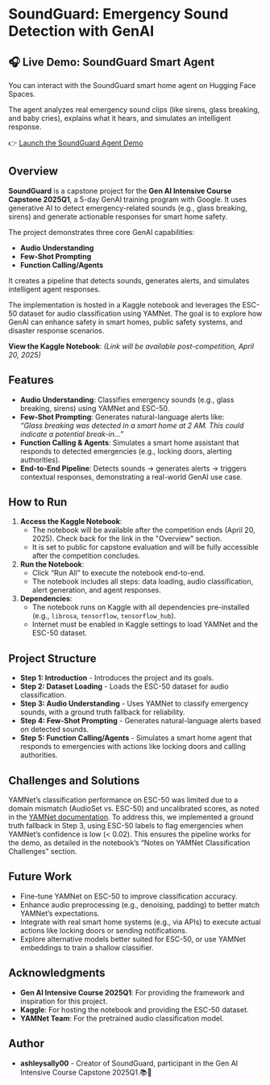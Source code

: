 # SoundGuard: Emergency Sound Detection with GenAI

## 🎧 Live Demo: SoundGuard Smart Agent

You can interact with the SoundGuard smart home agent on Hugging Face Spaces.  

The agent analyzes real emergency sound clips (like sirens, glass breaking, and baby cries), explains what it hears, and simulates an intelligent response.

👉 [Launch the SoundGuard Agent Demo](https://huggingface.co/spaces/ashleysally00/soundguard-genai-agent)

## Overview
**SoundGuard** is a capstone project for the **Gen AI Intensive Course Capstone 2025Q1**, a 5-day GenAI training program with Google. It uses generative AI to detect emergency-related sounds (e.g., glass breaking, sirens) and generate actionable responses for smart home safety.

The project demonstrates three core GenAI capabilities:
- **Audio Understanding**
- **Few-Shot Prompting**
- **Function Calling/Agents**

It creates a pipeline that detects sounds, generates alerts, and simulates intelligent agent responses.

The implementation is hosted in a Kaggle notebook and leverages the ESC-50 dataset for audio classification using YAMNet. The goal is to explore how GenAI can enhance safety in smart homes, public safety systems, and disaster response scenarios.

**View the Kaggle Notebook**: _(Link will be available post-competition, April 20, 2025)_

## Features
- **Audio Understanding**: Classifies emergency sounds (e.g., glass breaking, sirens) using YAMNet and ESC-50.
- **Few-Shot Prompting**: Generates natural-language alerts like:  
  _“Glass breaking was detected in a smart home at 2 AM. This could indicate a potential break-in…”_
- **Function Calling & Agents**: Simulates a smart home assistant that responds to detected emergencies (e.g., locking doors, alerting authorities).
- **End-to-End Pipeline**: Detects sounds → generates alerts → triggers contextual responses, demonstrating a real-world GenAI use case.


## How to Run
1. **Access the Kaggle Notebook**:
   - The notebook will be available after the competition ends (April 20, 2025). Check back for the link in the "Overview" section.
   - It is set to public for capstone evaluation and will be fully accessible after the competition concludes.
2. **Run the Notebook**:
   - Click “Run All” to execute the notebook end-to-end.
   - The notebook includes all steps: data loading, audio classification, alert generation, and agent responses.
3. **Dependencies**:
   - The notebook runs on Kaggle with all dependencies pre-installed (e.g., `librosa`, `tensorflow`, `tensorflow_hub`).
   - Internet must be enabled in Kaggle settings to load YAMNet and the ESC-50 dataset.

## Project Structure
- **Step 1: Introduction** - Introduces the project and its goals.
- **Step 2: Dataset Loading** - Loads the ESC-50 dataset for audio classification.
- **Step 3: Audio Understanding** - Uses YAMNet to classify emergency sounds, with a ground truth fallback for reliability.
- **Step 4: Few-Shot Prompting** - Generates natural-language alerts based on detected sounds.
- **Step 5: Function Calling/Agents** - Simulates a smart home agent that responds to emergencies with actions like locking doors and calling authorities.

## Challenges and Solutions
YAMNet’s classification performance on ESC-50 was limited due to a domain mismatch (AudioSet vs. ESC-50) and uncalibrated scores, as noted in the [YAMNet documentation](https://tfhub.dev/google/yamnet/1). To address this, we implemented a ground truth fallback in Step 3, using ESC-50 labels to flag emergencies when YAMNet’s confidence is low (< 0.02). This ensures the pipeline works for the demo, as detailed in the notebook’s “Notes on YAMNet Classification Challenges” section.

## Future Work
- Fine-tune YAMNet on ESC-50 to improve classification accuracy.
- Enhance audio preprocessing (e.g., denoising, padding) to better match YAMNet’s expectations.
- Integrate with real smart home systems (e.g., via APIs) to execute actual actions like locking doors or sending notifications.
- Explore alternative models better suited for ESC-50, or use YAMNet embeddings to train a shallow classifier.

## Acknowledgments
- **Gen AI Intensive Course 2025Q1**: For providing the framework and inspiration for this project.
- **Kaggle**: For hosting the notebook and providing the ESC-50 dataset.
- **YAMNet Team**: For the pretrained audio classification model.

## Author
- **ashleysally00** - Creator of SoundGuard, participant in the Gen AI Intensive Course Capstone 2025Q1.📚🎤
